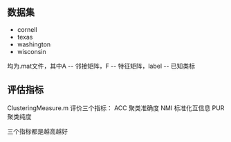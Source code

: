 ## 数据集

- cornell
- texas
- washington
- wisconsin

均为.mat文件，其中A -- 邻接矩阵，F -- 特征矩阵，label -- 已知类标

## 评估指标

ClusteringMeasure.m
评价三个指标：
ACC 聚类准确度
NMI 标准化互信息
PUR 聚类纯度

三个指标都是越高越好
